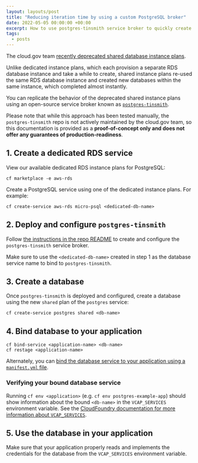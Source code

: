 ```yaml
---
layout: layouts/post
title: "Reducing iteration time by using a custom PostgreSQL broker"
date: 2022-05-05 00:00:00 +00:00
excerpt: How to use postgres-tinsmith service broker to quickly create PostgreSQL databases from a shared RDS instance
tags:
  - posts
---
```


The cloud.gov team [recently deprecated shared database instance plans](/news/articles/2022-04-25-deprecation-notice/).

Unlike dedicated instance plans, which each provision a separate RDS database instance and take a
while to create, shared instance plans re-used the same RDS database instance and created new
databases within the same instance, which completed almost instantly.

You can replicate the behavior of the deprecated shared instance plans using an
open-source service broker known as [`postgres-tinsmith`](https://github.com/blacksmith-community/cf-postgres-tinsmith).

Please note that while this approach has been tested manually, the `postgres-tinsmith` repo is not
actively maintained by the cloud.gov team, so this documentation is provided as a **proof-of-concept only and does not offer any guarantees of production-readiness**.

## 1. Create a dedicated RDS service

View our available dedicated RDS instance plans for PostgreSQL:

```shell
cf marketplace -e aws-rds
```

Create a PostgreSQL service using one of the dedicated instance plans. For example:

```shell
cf create-service aws-rds micro-psql <dedicated-db-name>
```

## 2. Deploy and configure `postgres-tinsmith`

Follow [the instructions in the repo README](https://github.com/blacksmith-community/cf-postgres-tinsmith) to create and configure the `postgres-tinsmith` service broker.

Make sure to use the `<dedicated-db-name>` created in step 1 as the database service name to bind to
`postgres-tinsmith`.

## 3. Create a database

Once `postgres-tinsmith` is deployed and configured, create a database using the new `shared` plan of the
`postgres` service:

```shell
cf create-service postgres shared <db-name>
```

## 4. Bind database to your application

```shell
cf bind-service <application-name> <db-name>
cf restage <application-name>
```

Alternately, you can [bind the database service to your application using a `manifest.yml` file](https://docs.cloudfoundry.org/devguide/deploy-apps/manifest-attributes.html#services-block).

### Verifying your bound database service

Running `cf env <application>` (e.g. `cf env postgres-example-app`) should show information about the
bound `<db-name>` in the `VCAP_SERVICES` environment variable. See the [CloudFoundry
documentation for more information about `VCAP_SERVICES`](https://docs.cloudfoundry.org/devguide/deploy-apps/environment-variable.html#VCAP-SERVICES).

## 5. Use the database in your application

Make sure that your application properly reads and implements the credentials for the database from
the `VCAP_SERVICES` environment variable.
